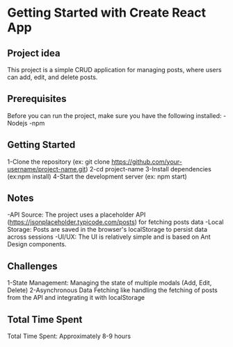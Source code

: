 # Getting Started with Create React App

## Project idea
This project is a simple CRUD application for managing posts, where users can add, edit, and delete posts.

## Prerequisites
Before you can run the project, make sure you have the following installed:
-Nodejs
-npm

## Getting Started
1-Clone the repository (ex: git clone https://github.com/your-username/project-name.git)
2-cd project-name
3-Install dependencies (ex:npm install)
4-Start the development server (ex: npm start)

## Notes
-API Source: The project uses a placeholder API (https://jsonplaceholder.typicode.com/posts) for fetching posts data
-Local Storage: Posts are saved in the browser's localStorage to persist data across sessions
-UI/UX: The UI is relatively simple and is based on Ant Design components.

## Challenges

1-State Management: Managing the state of multiple modals (Add, Edit, Delete) 
2-Asynchronous Data Fetching like handling the fetching of posts from the API and integrating it with localStorage

## Total Time Spent

Total Time Spent: Approximately 8-9 hours





